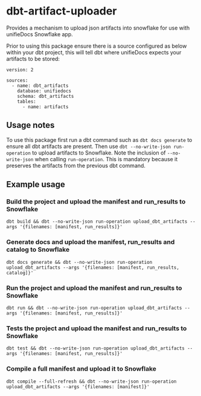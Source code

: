 # dbt-artifact-uploader

Provides a mechanism to upload json artifacts into snowflake for use with unifieDocs Snowflake app.

Prior to using this package ensure there is a source configured as below within your dbt project, this will tell dbt where unifieDocs expects your artifacts to be stored:
```
version: 2

sources:
  - name: dbt_artifacts
    database: unifiedocs  
    schema: dbt_artifacts  
    tables:
      - name: artifacts

```
## Usage notes

To use this package first run a dbt command such as `dbt docs generate` to ensure all dbt artifacts are present. Then use `dbt --no-write-json run-operation` to upload artifacts to Snowflake. Note the inclusion of `--no-write-json` when calling `run-operation`. This is mandatory because it preserves the artifacts from the previous dbt command.

## Example usage

### Build the project and upload the manifest and run_results to Snowflake
```
dbt build && dbt --no-write-json run-operation upload_dbt_artifacts --args '{filenames: [manifest, run_results]}'
```

### Generate docs and upload the manifest, run_results and catalog to Snowflake
```
dbt docs generate && dbt --no-write-json run-operation upload_dbt_artifacts --args '{filenames: [manifest, run_results, catalog]}'
```

### Run the project and upload the manifest and run_results to Snowflake
```
dbt run && dbt --no-write-json run-operation upload_dbt_artifacts --args '{filenames: [manifest, run_results]}'
```

### Tests the project and upload the manifest and run_results to Snowflake
```
dbt test && dbt --no-write-json run-operation upload_dbt_artifacts --args '{filenames: [manifest, run_results]}'
```

### Compile a full manifest and upload it to Snowflake

```
dbt compile --full-refresh && dbt --no-write-json run-operation upload_dbt_artifacts --args '{filenames: [manifest]}'
```